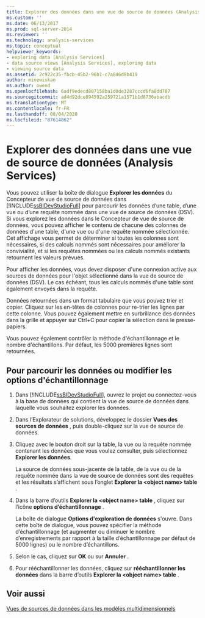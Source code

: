 ```yaml
---
title: Explorer des données dans une vue de source de données (Analysis Services) | Microsoft Docs
ms.custom: ''
ms.date: 06/13/2017
ms.prod: sql-server-2014
ms.reviewer: ''
ms.technology: analysis-services
ms.topic: conceptual
helpviewer_keywords:
- exploring data [Analysis Services]
- data source views [Analysis Services], exploring data
- viewing source data
ms.assetid: 2c922c35-fbcb-45b2-96b1-c7a846d8b419
author: minewiskan
ms.author: owend
ms.openlocfilehash: 6adf9edecd807158ba1d0de3287cccd6fa8dd787
ms.sourcegitcommit: ad4d92dce894592a259721a1571b1d8736abacdb
ms.translationtype: MT
ms.contentlocale: fr-FR
ms.lasthandoff: 08/04/2020
ms.locfileid: "87614862"
---
```

# <a name="explore-data-in-a-data-source-view-analysis-services"></a>Explorer des données dans une vue de source de données (Analysis Services)
  Vous pouvez utiliser la boîte de dialogue **Explorer les données** du Concepteur de vue de source de données dans [!INCLUDE[ssBIDevStudioFull](../../includes/ssbidevstudiofull-md.md)] pour parcourir les données d’une table, d’une vue ou d’une requête nommée dans une vue de source de données (DSV). Si vous explorez les données dans le Concepteur de vue de source de données, vous pouvez afficher le contenu de chacune des colonnes de données d'une table, d'une vue ou d'une requête nommée sélectionnée. Cet affichage vous permet de déterminer si toutes les colonnes sont nécessaires, si des calculs nommés sont nécessaires pour améliorer la convivialité, et si les requêtes nommées ou les calculs nommés existants retournent les valeurs prévues.  
  
 Pour afficher les données, vous devez disposer d'une connexion active aux sources de données pour l'objet sélectionné dans la vue de source de données (DSV). Le cas échéant, tous les calculs nommés d'une table sont également envoyés dans la requête.  
  
 Données retournées dans un format tabulaire que vous pouvez trier et copier. Cliquez sur les en-têtes de colonnes pour re-trier les lignes par cette colonne. Vous pouvez également mettre en surbrillance des données dans la grille et appuyer sur Ctrl+C pour copier la sélection dans le presse-papiers.  
  
 Vous pouvez également contrôler la méthode d'échantillonnage et le nombre d'échantillons. Par défaut, les 5000 premières lignes sont retournées.  
  
## <a name="to-browse-data-or-change-sampling-options"></a>Pour parcourir les données ou modifier les options d'échantillonnage  
  
1.  Dans [!INCLUDE[ssBIDevStudioFull](../../includes/ssbidevstudiofull-md.md)], ouvrez le projet ou connectez-vous à la base de données qui contient la vue de source de données dans laquelle vous souhaitez explorer les données.  
  
2.  Dans l’Explorateur de solutions, développez le dossier **Vues des sources de données** , puis double-cliquez sur la vue de source de données.  
  
3.  Cliquez avec le bouton droit sur la table, la vue ou la requête nommée contenant les données que vous voulez consulter, puis sélectionnez **Explorer les données**.  
  
     La source de données sous-jacente de la table, de la vue ou de la requête nommée dans la vue de source de données sont des requêtes et les résultats s’affichent sous l’onglet **Explorer la \<object name> table** .  
  
4.  Dans la barre d’outils **Explorer la \<object name> table** , cliquez sur l’icône **options d’échantillonnage** .  
  
     La boîte de dialogue **Options d'exploration de données** s'ouvre. Dans cette boîte de dialogue, vous pouvez spécifier la méthode d’échantillonnage (et augmenter ou diminuer le nombre d’enregistrements par rapport à la taille d’échantillonnage par défaut de 5000 lignes) ou le nombre d’échantillons.  
  
5.  Selon le cas, cliquez sur **OK** ou sur **Annuler** .  
  
6.  Pour rééchantillonner les données, cliquez sur **rééchantillonner les données** dans la barre d’outils **Explorer la \<object name> table** .  
  
## <a name="see-also"></a>Voir aussi  
 [Vues de sources de données dans les modèles multidimensionnels](data-source-views-in-multidimensional-models.md)  
  
  
